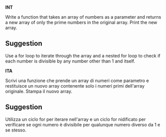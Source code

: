 **INT**

Write a function that takes an array of numbers as a parameter and returns a new array of only the prime numbers in the original array. 
Print the new array.

## Suggestion ##
Use a for loop to iterate through the array and a nested for loop to check if each number is divisible by any number other than 1 and itself.


**ITA**

Scrivi una funzione che prende un array di numeri come parametro e restituisce un nuovo array contenente solo i numeri primi dell'array originale.
Stampa il nuovo array.

## Suggestion ##
Utilizza un ciclo for per iterare nell'array e un ciclo for nidificato per verificare se ogni numero è divisibile per qualunque numero diverso da 1 e se stesso.
